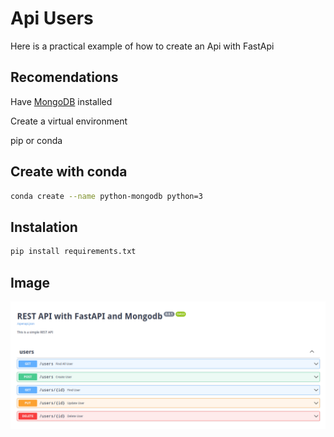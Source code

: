 # Api Users 
Here is a practical example of how to create an Api with FastApi
## Recomendations 
Have [MongoDB](https://www.mongodb.com/try/download/community)  installed

Create a virtual environment

pip or conda 

## Create with conda 

```bash 
conda create --name python-mongodb python=3
```

## Instalation 
```bash 
pip install requirements.txt
```
## Image
![Image](/doc/Api.png)